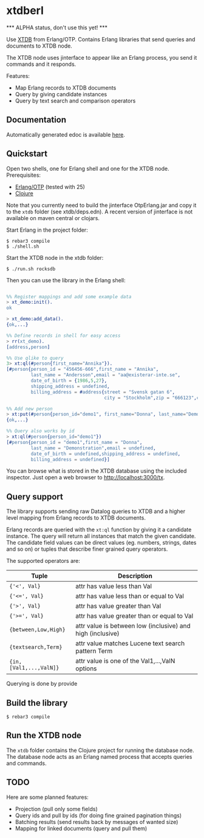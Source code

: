xtdberl
=====

*** ALPHA status, don't use this yet! ***


Use [XTDB](https://xtdb.com) from Erlang/OTP. Contains Erlang libraries that send queries and documents to XTDB node.

The XTDB node uses jinterface to appear like an Erlang process, you send it commands and it responds.

Features:
- Map Erlang records to XTDB documents
- Query by giving candidate instances
- Query by text search and comparison operators

## Documentation

Automatically generated edoc is available [here](https://tatut.github.io/xtdberl/).

## Quickstart

Open two shells, one for Erlang shell and one for the XTDB node.
Prerequisites:
- [Erlang/OTP](https://www.erlang.org/downloads) (tested with 25)
- [Clojure](https://clojure.org/guides/install_clojure)

Note that you currently need to build the jinterface OtpErlang.jar and copy it to the `xtdb` folder
(see xtdb/deps.edn). A recent version of jinterface is not available on maven central or clojars.


Start Erlang in the project folder:
```shell
$ rebar3 compile
$ ./shell.sh
```

Start the XTDB node in the xtdb folder:
```shell
$ ./run.sh rocksdb
```

Then you can use the library in the Erlang shell:
```erlang

%% Register mappings and add some example data
> xt_demo:init().
ok

> xt_demo:add_data().
{ok,...}

%% Define records in shell for easy access
> rr(xt_demo).
[address,person]

%% Use qlike to query
3> xt:ql(#person{first_name="Annika"}).
[#person{person_id = "456456-666",first_name = "Annika",
         last_name = "Andersson",email = "aa@existerar-inte.se",
         date_of_birth = {1986,5,27},
         shipping_address = undefined,
         billing_address = #address{street = "Svensk gatan 6",
                                    city = "Stockholm",zip = "666123",country = ':SE'}}]

%% Add new person
> xt:put(#person{person_id="demo1", first_name="Donna", last_name="Demonstration"}).
{ok,...}

%% Query also works by id
> xt:ql(#person{person_id="demo1"})
[#person{person_id = "demo1",first_name = "Donna",
         last_name = "Demonstration",email = undefined,
         date_of_birth = undefined,shipping_address = undefined,
         billing_address = undefined}]

```

You can browse what is stored in the XTDB database using the included inspector.
Just open a web browser to [http://localhost:3000/tx](http://localhost:3000/tx).

## Query support

The library supports sending raw Datalog queries to XTDB and a higher level
mapping from Erlang records to XTDB documents.

Erlang records are queried with the `xt:ql` function by giving it a candidate
instance. The query will return all instances that match the given candidate.
The candidate field values can be direct values (eg. numbers, strings, dates and
so on) or tuples that describe finer grained query operators.

The supported operators are:

| Tuple | Description |
| ----- | ----------- |
| `{'<', Val}` |  attr has value less than Val |
| `{'<=', Val}` | attr has value less than or equal to Val |
| `{'>', Val}` | attr has value greater than Val |
| `{'>=', Val}` |  attr has value greater than or equal to Val |
| `{between,Low,High}` | attr value is between low (inclusive) and high (inclusive) |
| `{textsearch,Term}` | attr value matches Lucene text search pattern Term |
| `{in,[Val1,...,ValN]}` | attr value is one of the Val1,...,ValN options |

Querying is done by provide

## Build the library

    $ rebar3 compile

## Run the XTDB node

The `xtdb` folder contains the Clojure project for running the database node.
The database node acts as an Erlang named process that accepts queries and commands.

## TODO

Here are some planned features:

* Projection (pull only some fields)
* Query ids and pull by ids (for doing fine grained pagination things)
* Batching results (send results back by messages of wanted size)
* Mapping for linked documents (query and pull them)
